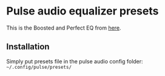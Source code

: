 # Pulse audio equalizer presets

This is the Boosted and Perfect EQ from [here](http://www.ziyadnazem.com/post/956431457/the-perfect-eq-settings-unmasking-the-eq).

## Installation

Simply put presets file in the pulse audio config folder: `~/.config/pulse/presets/`
